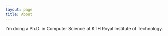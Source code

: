 ```yaml
---
layout: page
title: About
---
```


I'm doing a Ph.D. in Computer Science at KTH Royal Institute of Technology.
